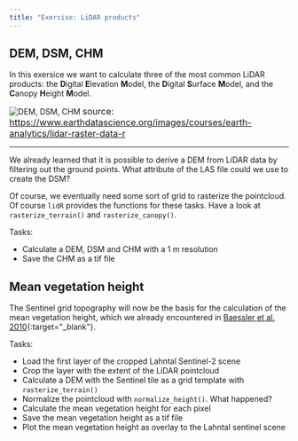 ```yaml
--- 
title: "Exercise: LiDAR products"
---
```



## DEM, DSM, CHM

In this exersice we want to calculate three of the most common LiDAR products:
the **D**igital **E**levation **M**odel, the **D**igital **S**urface **M**odel, and the **C**anopy **H**eight **M**odel.

![DEM, DSM, CHM](https://www.earthdatascience.org/images/courses/earth-analytics/lidar-raster-data-r/lidarTree-height.png)
<span style="font-size:16px"> source: https://www.earthdatascience.org/images/courses/earth-analytics/lidar-raster-data-r </span>

---


We already learned that it is possible to derive a DEM from LiDAR data by filtering out the ground points.
What attribute of the LAS file could we use to create the DSM?

Of course, we eventually need some sort of grid to rasterize the pointcloud.
Of course `lidR` provides the functions for these tasks. Have a look at `rasterize_terrain()` and `rasterize_canopy()`.

Tasks:
* Calculate a DEM, DSM and CHM with a 1 m resolution
* Save the CHM as a tif file


## Mean vegetation height


The Sentinel grid topography will now be the basis for the calculation of the mean vegetation height, which we already encountered in [Baessler et al. 2010](https://link.springer.com/article/10.1007/s10531-010-9959-x){:target="_blank"}.

Tasks:

* Load the first layer of the cropped Lahntal Sentinel-2 scene
* Crop the layer with the extent of the LiDAR pointcloud
* Calculate a DEM with the Sentinel tile as a grid template with `rasterize_terrain()`
* Normalize the pointcloud with `normalize_height()`. What happened?
* Calculate the mean vegetation height for each pixel
* Save the mean vegetation height as a tif file
* Plot the mean vegetation height as overlay to the Lahntal sentinel scene








